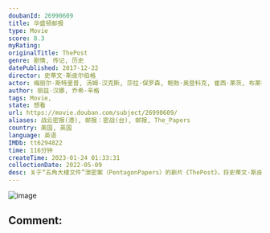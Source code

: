 ```yaml
---
doubanId: 26990609
title: 华盛顿邮报
type: Movie
score: 8.3
myRating: 
originalTitle: ThePost
genre: 剧情, 传记, 历史
datePublished: 2017-12-22
director: 史蒂文·斯皮尔伯格
actor: 梅丽尔·斯特里普, 汤姆·汉克斯, 莎拉·保罗森, 鲍勃·奥登科克, 崔西·莱茨, 布莱德利·惠特福德, 布鲁斯·格林伍德, 马修·瑞斯, 爱丽森·布里, 凯莉·库恩, 杰西·普莱蒙, 大卫·克罗斯, 扎克·伍兹, 帕特·希利, 约翰·鲁, 里克·霍姆斯, 菲利普·卡斯诺夫, 杰茜·缪勒, 斯塔克·桑德斯, 迈克尔·西里尔·克赖顿, 威尔·丹顿, 迪尔德丽·罗夫乔, 迈克尔·斯图巴, 贾斯汀·斯万, 加里·维尔姆斯, 卡德罗莎·奥娜·卡罗尔, 艾米·露斯
author: 丽兹·汉娜, 乔希·辛格
tags: Movie, 
state: 想看
url: https://movie.douban.com/subject/26990609/
aliases: 战云密报(港), 邮报：密战(台), 邮报, The_Papers
country: 美国, 英国
language: 英语
IMDb: tt6294822
time: 116分钟
createTime: 2023-01-24 01:33:31
collectionDate: 2022-05-09
desc: 关于“五角大楼文件”泄密案（PentagonPapers）的新片《ThePost》，将史蒂文·斯皮尔伯格、汤姆·汉克斯与梅丽尔·斯特里普聚到了一起。斯皮尔伯格将作为导演与制片人身份参与制作，而影片...
---
```


![image](p2505577378.jpg)

Comment: 
---

